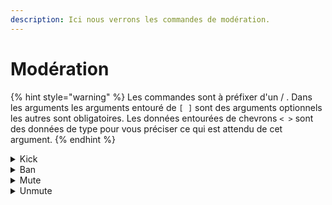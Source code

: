 ```yaml
---
description: Ici nous verrons les commandes de modération.
---
```


# Modération

{% hint style="warning" %}
Les commandes sont à préfixer d'un / . Dans les arguments les arguments entouré de `[ ]` sont des arguments optionnels les autres sont obligatoires. Les données entourées de chevrons `< >` sont des données de type pour vous préciser ce qui est attendu de cet argument.
{% endhint %}

<details>

<summary>Kick</summary>



</details>

<details>

<summary>Ban</summary>



</details>

<details>

<summary>Mute</summary>



</details>

<details>

<summary>Unmute</summary>



</details>

